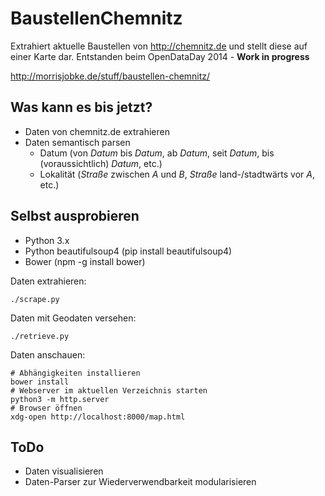 BaustellenChemnitz
==================

Extrahiert aktuelle Baustellen von http://chemnitz.de und stellt diese auf einer Karte dar. Entstanden beim OpenDataDay 2014 - **Work in progress**

http://morrisjobke.de/stuff/baustellen-chemnitz/

Was kann es bis jetzt?
----------------------

 * Daten von chemnitz.de extrahieren
 * Daten semantisch parsen
    * Datum (von *Datum* bis *Datum*, ab *Datum*, seit *Datum*, bis (voraussichtlich) *Datum*, etc.)
    * Lokalität (*Straße* zwischen *A* und *B*, *Straße* land-/stadtwärts vor *A*, etc.)

Selbst ausprobieren
-------------------

* Python 3.x
* Python beautifulsoup4 (pip install beautifulsoup4)
* Bower (npm -g install bower)

Daten extrahieren:

	./scrape.py

Daten mit Geodaten versehen:

	./retrieve.py

Daten anschauen:

	# Abhängigkeiten installieren
	bower install
	# Webserver im aktuellen Verzeichnis starten
	python3 -m http.server
	# Browser öffnen
	xdg-open http://localhost:8000/map.html


ToDo
----

 * Daten visualisieren
 * Daten-Parser zur Wiederverwendbarkeit modularisieren
